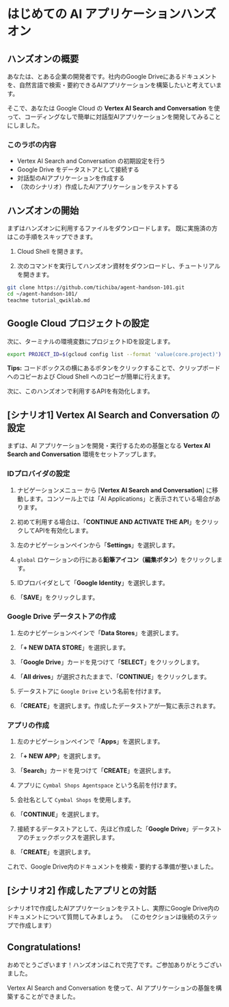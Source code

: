 # はじめての AI アプリケーションハンズオン

## ハンズオンの概要

あなたは、とある企業の開発者です。社内のGoogle Driveにあるドキュメントを、自然言語で検索・要約できるAIアプリケーションを構築したいと考えています。

そこで、あなたは Google Cloud の **Vertex AI Search and Conversation** を使って、コーディングなしで簡単に対話型AIアプリケーションを開発してみることにしました。

### このラボの内容
*   Vertex AI Search and Conversation の初期設定を行う
*   Google Drive をデータストアとして接続する
*   対話型のAIアプリケーションを作成する
*   （次のシナリオ）作成したAIアプリケーションをテストする

## ハンズオンの開始
<walkthrough-tutorial-duration duration=5></walkthrough-tutorial-duration>
まずはハンズオンに利用するファイルをダウンロードします。
<walkthrough-info-message>既に実施済の方はこの手順をスキップできます。</walkthrough-info-message>

1. Cloud Shell 
<walkthrough-cloud-shell-icon></walkthrough-cloud-shell-icon> を開きます。

2. 次のコマンドを実行してハンズオン資材をダウンロードし、チュートリアルを開きます。
```bash
git clone https://github.com/tichiba/agent-handson-101.git
cd ~/agent-handson-101/
teachme tutorial_qwiklab.md
```

## Google Cloud プロジェクトの設定
次に、ターミナルの環境変数にプロジェクトIDを設定します。
```bash
export PROJECT_ID=$(gcloud config list --format 'value(core.project)')
```
<walkthrough-info-message>**Tips:** コードボックスの横にあるボタンをクリックすることで、クリップボードへのコピーおよび Cloud Shell へのコピーが簡単に行えます。</walkthrough-info-message>

次に、このハンズオンで利用するAPIを有効化します。
<walkthrough-enable-apis apis=
  "discoveryengine.googleapis.com,drive.googleapis.com">
</walkthrough-enable-apis>

## **[シナリオ1] Vertex AI Search and Conversation の設定**

<walkthrough-tutorial-duration duration=15></walkthrough-tutorial-duration>

まずは、AI アプリケーションを開発・実行するための基盤となる **Vertex AI Search and Conversation** 環境をセットアップします。

### IDプロバイダの設定

1.  ナビゲーションメニュー <walkthrough-nav-menu-icon></walkthrough-nav-menu-icon> から [**Vertex AI Search and Conversation**] に移動します。コンソール上では「AI Applications」と表示されている場合があります。
<walkthrough-menu-navigation sectionid="VERTEX_AI_SEARCH_AND_CONVERSATION"></walkthrough-menu-navigation>

2.  初めて利用する場合は、「**CONTINUE AND ACTIVATE THE API**」をクリックしてAPIを有効化します。

3.  左のナビゲーションペインから「**Settings**」を選択します。

4.  `global` ロケーションの行にある<walkthrough-spotlight-pointer cssselector="[aria-label='Edit Identity provider']" single="true">**鉛筆アイコン（編集ボタン）**</walkthrough-spotlight-pointer>をクリックします。

5.  IDプロバイダとして「**Google Identity**」を選択します。

6.  「**SAVE**」をクリックします。

### Google Drive データストアの作成

1.  左のナビゲーションペインで「**Data Stores**」を選択します。

2.  「**+ NEW DATA STORE**」を選択します。

3.  「**Google Drive**」カードを見つけて「**SELECT**」をクリックします。

4.  「**All drives**」が選択されたままで、「**CONTINUE**」をクリックします。

5.  データストアに `Google Drive` という名前を付けます。

6.  「**CREATE**」を選択します。作成したデータストアが一覧に表示されます。

### アプリの作成

1.  左のナビゲーションペインで「**Apps**」を選択します。

2.  「**+ NEW APP**」を選択します。

3.  「**Search**」カードを見つけて「**CREATE**」を選択します。

4.  アプリに `Cymbal Shops Agentspace` という名前を付けます。

5.  会社名として `Cymbal Shops` を使用します。

6.  「**CONTINUE**」を選択します。

7.  接続するデータストアとして、先ほど作成した「**Google Drive**」データストアのチェックボックスを選択します。

8.  「**CREATE**」を選択します。

これで、Google Drive内のドキュメントを検索・要約する準備が整いました。

## **[シナリオ2] 作成したアプリとの対話**

<walkthrough-tutorial-duration duration=20></walkthrough-tutorial-duration>

シナリオ1で作成したAIアプリケーションをテストし、実際にGoogle Drive内のドキュメントについて質問してみましょう。
（このセクションは後続のステップで作成します）

## Congratulations!
<walkthrough-conclusion-trophy></walkthrough-conclusion-trophy>

おめでとうございます！ハンズオンはこれで完了です。ご参加ありがとうございました。

Vertex AI Search and Conversation を使って、AI アプリケーションの基盤を構築することができました。